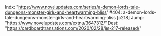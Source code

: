 Indx: "https://www.novelupdates.com/series/a-demon-lords-tale-dungeons-monster-girls-and-heartwarming-bliss"
#404: a-demon-lords-tale-dungeons-monster-girls-and-heartwarming-bliss [c218]
Jump: "https://www.novelupdates.com/extnu/3647312/"
Dest: "https://cardboardtranslations.com/2020/02/28/jm-217-released/"